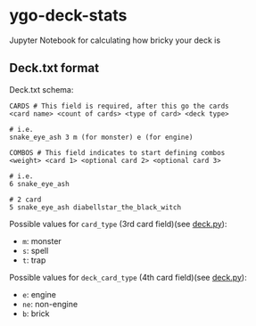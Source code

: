 # ygo-deck-stats

Jupyter Notebook for calculating how bricky your deck is

## Deck.txt format

Deck.txt schema:

```text
CARDS # This field is required, after this go the cards
<card name> <count of cards> <type of card> <deck type>

# i.e.
snake_eye_ash 3 m (for monster) e (for engine)

COMBOS # This field indicates to start defining combos
<weight> <card 1> <optional card 2> <optional card 3>

# i.e.
6 snake_eye_ash

# 2 card
5 snake_eye_ash diabellstar_the_black_witch
```

Possible values for `card_type` (3rd card field)(see [deck.py](models/deck.py#L4)):

- `m`: monster
- `s`: spell
- `t`: trap

Possible values for `deck_card_type` (4th card field)(see [deck.py](models/deck.py#L10)):

- `e`: engine
- `ne`: non-engine
- `b`: brick
